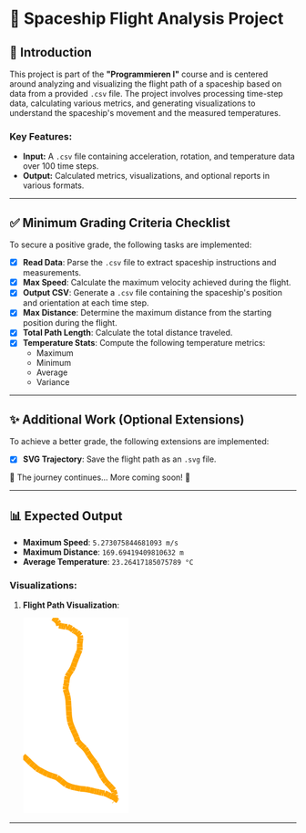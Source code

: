 # 🚀 Spaceship Flight Analysis Project

## 📖 Introduction
This project is part of the **"Programmieren I"** course and is centered around analyzing and visualizing the flight path of a spaceship based on data from a provided `.csv` file. The project involves processing time-step data, calculating various metrics, and generating visualizations to understand the spaceship's movement and the measured temperatures.

### Key Features:
- **Input:** A `.csv` file containing acceleration, rotation, and temperature data over 100 time steps.
- **Output:** Calculated metrics, visualizations, and optional reports in various formats.

---

## ✅ Minimum Grading Criteria Checklist
To secure a positive grade, the following tasks are implemented:

- [x] **Read Data**: Parse the `.csv` file to extract spaceship instructions and measurements.
- [x] **Max Speed**: Calculate the maximum velocity achieved during the flight.
- [x] **Output CSV**: Generate a `.csv` file containing the spaceship's position and orientation at each time step.
- [x] **Max Distance**: Determine the maximum distance from the starting position during the flight.
- [x] **Total Path Length**: Calculate the total distance traveled.
- [x] **Temperature Stats**: Compute the following temperature metrics:
  - Maximum
  - Minimum
  - Average
  - Variance

---

## ✨ Additional Work (Optional Extensions)
To achieve a better grade, the following extensions are implemented:

- [x] **SVG Trajectory**: Save the flight path as an `.svg` file.
  
🚀 The journey continues... More coming soon! 🌠

---

## 📊 Expected Output
- **Maximum Speed**: `5.273075844681093 m/s`
- **Maximum Distance**: `169.69419409810632 m`
- **Average Temperature**: `23.26417185075789 °C`

### Visualizations:
1. **Flight Path Visualization**:
   
   ![Flight Path](path_line.svg)

---
